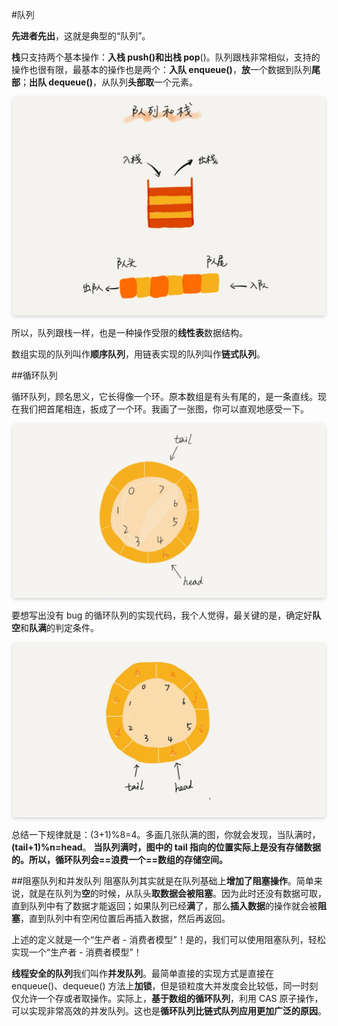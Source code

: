 #队列

**先进者先出**，这就是典型的“队列”。

**栈**只支持两个基本操作：**入栈 push()**和**出栈 pop**()。队列跟栈非常相似，支持的操作也很有限，最基本的操作也是两个：**入队 enqueue()**，**放**一个数据到队列**尾部**；**出队 dequeue()**，从队列**头部取**一个元素。

<center>
    <img style="border-radius: 0.3125em;
    box-shadow: 0 2px 4px 0 rgba(34,36,38,.12),0 2px 10px 0 rgba(34,36,38,.08);" 
    src="https://raw.githubusercontent.com/hongguangli/Figures/main/20221203235545.png" width=500>
</center>

所以，队列跟栈一样，也是一种操作受限的**线性表**数据结构。

数组实现的队列叫作**顺序队列**，用链表实现的队列叫作**链式队列**。

##循环队列

循环队列，顾名思义，它长得像一个环。原本数组是有头有尾的，是一条直线。现在我们把首尾相连，扳成了一个环。我画了一张图，你可以直观地感受一下。

<center>
    <img style="border-radius: 0.3125em;
    box-shadow: 0 2px 4px 0 rgba(34,36,38,.12),0 2px 10px 0 rgba(34,36,38,.08);" 
    src="https://raw.githubusercontent.com/hongguangli/Figures/main/20221204000417.png" width=500>
</center>

要想写出没有 bug 的循环队列的实现代码，我个人觉得，最关键的是，确定好**队空**和**队满**的判定条件。

<center>
    <img style="border-radius: 0.3125em;
    box-shadow: 0 2px 4px 0 rgba(34,36,38,.12),0 2px 10px 0 rgba(34,36,38,.08);" 
    src="https://raw.githubusercontent.com/hongguangli/Figures/main/20221205002318.png" width=500>
</center>

总结一下规律就是：(3+1)%8=4。多画几张队满的图，你就会发现，当队满时，**(tail+1)%n=head**。
**当队列满时，图中的 tail 指向的位置实际上是没有存储数据的。所以，循环队列会==浪费一个==数组的存储空间。**

##阻塞队列和并发队列
阻塞队列其实就是在队列基础上**增加了阻塞操作**。简单来说，就是在队列为**空**的时候，从队头**取数据会被阻塞**。因为此时还没有数据可取，直到队列中有了数据才能返回；如果队列已经**满**了，那么**插入数据**的操作就会被**阻塞**，直到队列中有空闲位置后再插入数据，然后再返回。

上述的定义就是一个“生产者 - 消费者模型”！是的，我们可以使用阻塞队列，轻松实现一个“生产者 - 消费者模型”！

**线程安全的队列**我们叫作**并发队列**。最简单直接的实现方式是直接在 enqueue()、dequeue() 方法上**加锁**，但是锁粒度大并发度会比较低，同一时刻仅允许一个存或者取操作。实际上，**基于数组的循环队列**，利用 CAS 原子操作，可以实现非常高效的并发队列。这也是**循环队列比链式队列应用更加广泛的原因**。
